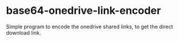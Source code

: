# base64-onedrive-link-encoder
Simple program to encode the onedrive shared links, to get the direct download link.
